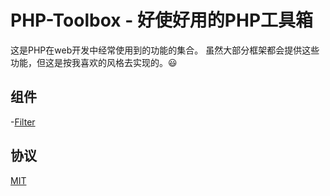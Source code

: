 # PHP-Toolbox - 好使好用的PHP工具箱

这是PHP在web开发中经常使用到的功能的集合。
虽然大部分框架都会提供这些功能，但这是按我喜欢的风格去实现的。:smiley:

## 组件

-[Filter](https://github.com/jmjoyPHP-Tollbox/blob/master/doc/Filter.md)

## 协议

[MIT](https://github.com/jmjoy/PHP-Toolbox/blob/master/LICENSE)
